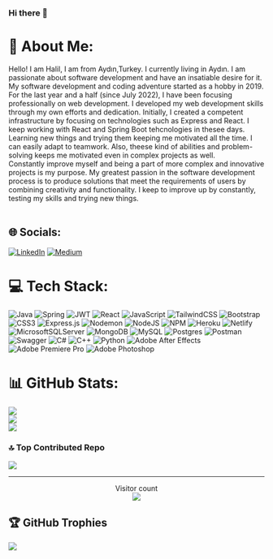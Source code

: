 ### Hi there 👋

# 💫 About Me:
 Hello! I am Halil, I am from Aydın,Turkey. I currently living in Aydın. I am passionate about software development and have an insatiable desire for it. My software development and coding adventure started as a hobby in 2019. For the last year and a half (since July 2022), I have been focusing professionally on web development. I developed my web development skills through my own efforts and dedication. Initially, I created a competent infrastructure by focusing on technologies such as Express and React. I keep working with React and Spring Boot tehcnologies in thesee days. Learning new things and trying them keeping me motivated all the time. I can easily adapt to teamwork. Also, theese kind of abilities and problem-solving keeps me motivated even in complex projects as well. <br>  Constantly improve myself and being a part of more complex and innovative projects is my purpose. My greatest passion in the software development process is to produce solutions that meet the requirements of users by combining creativity and functionality. I keep to improve up by constantly, testing my skills and trying new things.
<br>  <br>  

## 🌐 Socials:
[![LinkedIn](https://img.shields.io/badge/LinkedIn-%230077B5.svg?logo=linkedin&logoColor=white)](https://linkedin.com/in/linkedin.com/in/halilkocoglu/) [![Medium](https://img.shields.io/badge/Medium-12100E?logo=medium&logoColor=white)](https://medium.com/@halilkocoglu98) 

# 💻 Tech Stack:
![Java](https://img.shields.io/badge/java-%23ED8B00.svg?style=flat&logo=openjdk&logoColor=white) ![Spring](https://img.shields.io/badge/spring-%236DB33F.svg?style=flat&logo=spring&logoColor=white) ![JWT](https://img.shields.io/badge/JWT-black?style=flat&logo=JSON%20web%20tokens) ![React](https://img.shields.io/badge/react-%2320232a.svg?style=flat&logo=react&logoColor=%2361DAFB) ![JavaScript](https://img.shields.io/badge/javascript-%23323330.svg?style=flat&logo=javascript&logoColor=%23F7DF1E) ![TailwindCSS](https://img.shields.io/badge/tailwindcss-%2338B2AC.svg?style=flat&logo=tailwind-css&logoColor=white) ![Bootstrap](https://img.shields.io/badge/bootstrap-%238511FA.svg?style=flat&logo=bootstrap&logoColor=white) ![CSS3](https://img.shields.io/badge/css3-%231572B6.svg?style=flat&logo=css3&logoColor=white) ![Express.js](https://img.shields.io/badge/express.js-%23404d59.svg?style=flat&logo=express&logoColor=%2361DAFB)  ![Nodemon](https://img.shields.io/badge/NODEMON-%23323330.svg?style=flat&logo=nodemon&logoColor=%BBDEAD) ![NodeJS](https://img.shields.io/badge/node.js-6DA55F?style=flat&logo=node.js&logoColor=white)  ![NPM](https://img.shields.io/badge/NPM-%23CB3837.svg?style=flat&logo=npm&logoColor=white) ![Heroku](https://img.shields.io/badge/heroku-%23430098.svg?style=flat&logo=heroku&logoColor=white) ![Netlify](https://img.shields.io/badge/netlify-%23000000.svg?style=flat&logo=netlify&logoColor=#00C7B7)   ![MicrosoftSQLServer](https://img.shields.io/badge/Microsoft%20SQL%20Server-CC2927?style=flat&logo=microsoft%20sql%20server&logoColor=white) ![MongoDB](https://img.shields.io/badge/MongoDB-%234ea94b.svg?style=flat&logo=mongodb&logoColor=white) ![MySQL](https://img.shields.io/badge/mysql-%2300000f.svg?style=flat&logo=mysql&logoColor=white) ![Postgres](https://img.shields.io/badge/postgres-%23316192.svg?style=flat&logo=postgresql&logoColor=white)  ![Postman](https://img.shields.io/badge/Postman-FF6C37?style=flat&logo=postman&logoColor=white) ![Swagger](https://img.shields.io/badge/-Swagger-%23Clojure?style=flat&logo=swagger&logoColor=white) ![C#](https://img.shields.io/badge/c%23-%23239120.svg?style=flat&logo=c-sharp&logoColor=white) ![C++](https://img.shields.io/badge/c++-%2300599C.svg?style=flat&logo=c%2B%2B&logoColor=white) ![Python](https://img.shields.io/badge/python-3670A0?style=flat&logo=python&logoColor=ffdd54) ![Adobe After Effects](https://img.shields.io/badge/Adobe%20After%20Effects-9999FF.svg?style=flat&logo=Adobe%20After%20Effects&logoColor=white) ![Adobe Premiere Pro](https://img.shields.io/badge/Adobe%20Premiere%20Pro-9999FF.svg?style=flat&logo=Adobe%20Premiere%20Pro&logoColor=white) ![Adobe Photoshop](https://img.shields.io/badge/adobe%20photoshop-%2331A8FF.svg?style=flat&logo=adobe%20photoshop&logoColor=white)


# 📊 GitHub Stats:
![](https://github-readme-stats.vercel.app/api?username=halilkocoglu&theme=dark&hide_border=false&include_all_commits=true&count_private=false) <br/>
![](https://github-readme-streak-stats.herokuapp.com/?user=halilkocoglu&theme=dark&hide_border=false)<br/>
![](https://github-readme-stats.vercel.app/api/top-langs/?username=halilkocoglu&theme=dark&hide_border=false&include_all_commits=true&count_private=false&layout=compact)<br/>


### 🔝 Top Contributed Repo
![](https://github-contributor-stats.vercel.app/api?username=halilkocoglu&limit=5&theme=dark&combine_all_yearly_contributions=true)

---
<p align="center"> 
  Visitor count
  <br>
  <img src="https://profile-counter.glitch.me/halilkocoglu/count.svg" />
</p>


## 🏆 GitHub Trophies
![](https://github-profile-trophy.vercel.app/?username=halilkocoglu&theme=radical&no-frame=false&no-bg=true&margin-w=4)



<!-- Proudly created with GPRM ( https://gprm.itsvg.in ) -->

